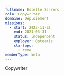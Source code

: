 ```yaml
---
fullname: Estelle Serrero
role: Copywriter
domaine: Déploiement
missions:
  - start: 2023-11-22
    end: 2024-03-31
    status: independent
    employer: Opteamis
    startups:
      - reva
memberType: beta
---
```

Copywriter